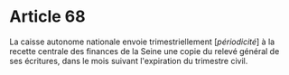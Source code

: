 # Article 68

La caisse autonome nationale envoie trimestriellement [*périodicité*] à la recette centrale des finances de la Seine une copie du relevé général de ses écritures, dans le mois suivant l'expiration du trimestre civil.
